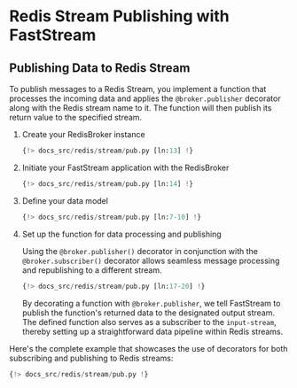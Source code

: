 # Redis Stream Publishing with FastStream

## Publishing Data to Redis Stream

To publish messages to a Redis Stream, you implement a function that processes the incoming data and applies the `@broker.publisher` decorator along with the Redis stream name to it. The function will then publish its return value to the specified stream.

1. Create your RedisBroker instance

    ```python linenums="1"
    {!> docs_src/redis/stream/pub.py [ln:13] !}
    ```

1. Initiate your FastStream application with the RedisBroker

    ```python linenums="1"
    {!> docs_src/redis/stream/pub.py [ln:14] !}
    ```

1. Define your data model

    ```python linenums="1"
    {!> docs_src/redis/stream/pub.py [ln:7-10] !}
    ```

1. Set up the function for data processing and publishing

    Using the `@broker.publisher()` decorator in conjunction with the `@broker.subscriber()` decorator allows seamless message processing and republishing to a different stream.

    ```python linenums="1"
    {!> docs_src/redis/stream/pub.py [ln:17-20] !}
    ```

    By decorating a function with `@broker.publisher`, we tell FastStream to publish the function's returned data to the designated output stream. The defined function also serves as a subscriber to the `input-stream`, thereby setting up a straightforward data pipeline within Redis streams.

Here's the complete example that showcases the use of decorators for both subscribing and publishing to Redis streams:

```python linenums="1"
{!> docs_src/redis/stream/pub.py !}
```
